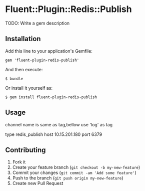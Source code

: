 # Fluent::Plugin::Redis::Publish

TODO: Write a gem description

## Installation

Add this line to your application's Gemfile:

    gem 'fluent-plugin-redis-publish'

And then execute:

    $ bundle

Or install it yourself as:

    $ gem install fluent-plugin-redis-publish

## Usage
channel name is same as tag,bellow use 'log' as tag

<match log>
  type redis_publish
  host 10.15.201.180
  port 6379
</match>

## Contributing

1. Fork it
2. Create your feature branch (`git checkout -b my-new-feature`)
3. Commit your changes (`git commit -am 'Add some feature'`)
4. Push to the branch (`git push origin my-new-feature`)
5. Create new Pull Request
